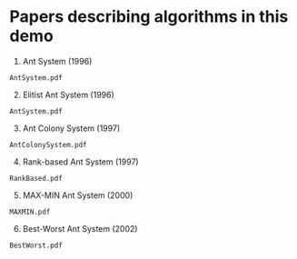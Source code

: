 # Papers describing algorithms in this demo

1. Ant System (1996)

```
AntSystem.pdf
```

2. Elitist Ant System (1996)

```
AntSystem.pdf
```

3. Ant Colony System (1997)

```
AntColonySystem.pdf
```

4. Rank-based Ant System (1997)

```
RankBased.pdf
```

5. MAX-MIN Ant System (2000)

```
MAXMIN.pdf
```

6. Best-Worst Ant System (2002)

```
BestWorst.pdf
```
